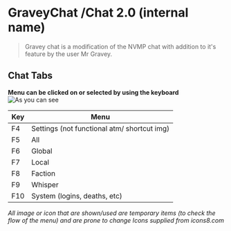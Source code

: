 # GraveyChat /Chat 2.0 (internal name)

> Gravey chat is a modification of the NVMP chat with addition to it's
> feature by the user Mr Gravey.


## Chat Tabs
**Menu can be clicked on or selected by using the keyboard**
![As you can see](https://i.imgur.com/7DY74nj.gif)


| Key | Menu |
|--|--|
| F4 | Settings (not functional atm/ shortcut img) 
|F5 | All 
|F6 | Global
|F7 | Local
|F8 | Faction
|F9 | Whisper
|F10 | System (logins, deaths, etc)



*All image or icon that are shown/used are temporary items (to check the flow of the menu) and are prone to change
Icons supplied from icons8.com*
<!--stackedit_data:
eyJoaXN0b3J5IjpbOTk1MTgxMTAsMTg2NzM3MTU1M119
-->